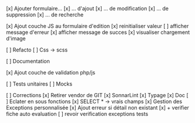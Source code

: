 [x] Ajouter formulaire...
    [x] ... d'ajout
    [x] ... de modification
    [x] ... de suppression
    [x] ... de recherche

[x] Ajout couche JS au formulaire d'edition
    [x] reinitialiser valeur
    [ ] afficher message d'erreur
    [x] afficher message de succes
    [x] visualiser chargement d'image

[ ] Refacto
    [ ] Css -> scss

[ ] Documentation

[x] Ajout couche de validation php/js

[ ] Tests unitaires
    [ ] Mocks

[ ] Corrections
    [x] Retirer vendor de GIT
    [x] SonnarLint
    [x] Typage
    [x] Doc
    [ ] Eclater en sous fonctions
    [x] SELECT * -> vrais champs
    [x] Gestion des Exceptions personnalisée
    [x] Ajout erreur si détail non existant
    [x] + verifier fiche auto evaluation
    [ ] revoir verification exceptions tests
